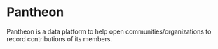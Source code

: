 # Pantheon

Pantheon is a data platform to help open communities/organizations to record contributions of its members.
